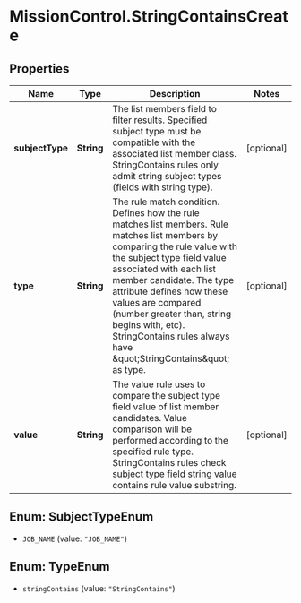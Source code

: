 # MissionControl.StringContainsCreate

## Properties
Name | Type | Description | Notes
------------ | ------------- | ------------- | -------------
**subjectType** | **String** | The list members field to filter results. Specified subject type must be compatible with the associated list member class. StringContains rules only admit string subject types (fields with string type). | [optional] 
**type** | **String** | The rule match condition. Defines how the rule matches list members. Rule matches list members by comparing the rule value with the subject type field value associated with each list member candidate. The type attribute defines how these values are compared (number greater than, string begins with, etc). StringContains rules always have \&quot;StringContains\&quot; as type. | [optional] 
**value** | **String** | The value rule uses to compare the subject type field value of list member candidates. Value comparison will be performed according to the specified rule type. StringContains rules check subject type field string value contains rule value substring. | [optional] 

<a name="SubjectTypeEnum"></a>
## Enum: SubjectTypeEnum

* `JOB_NAME` (value: `"JOB_NAME"`)


<a name="TypeEnum"></a>
## Enum: TypeEnum

* `stringContains` (value: `"StringContains"`)

